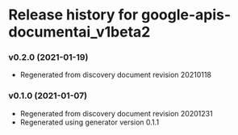 # Release history for google-apis-documentai_v1beta2

### v0.2.0 (2021-01-19)

* Regenerated from discovery document revision 20210118

### v0.1.0 (2021-01-07)

* Regenerated from discovery document revision 20201231
* Regenerated using generator version 0.1.1

